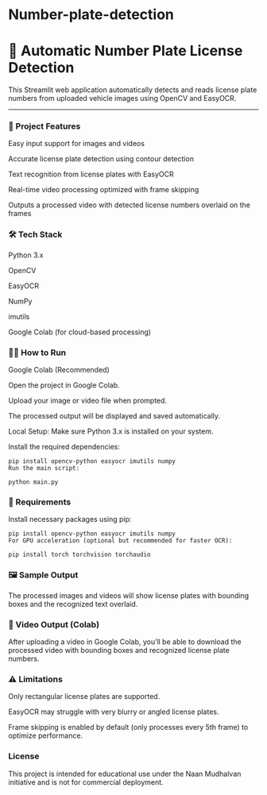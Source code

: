 # Number-plate-detection
# 🚗 Automatic Number Plate License Detection

This Streamlit web application automatically detects and reads license plate numbers from uploaded vehicle images using OpenCV and EasyOCR.

---

### 📸 Project Features
Easy input support for images and videos

Accurate license plate detection using contour detection

Text recognition from license plates with EasyOCR

Real-time video processing optimized with frame skipping

Outputs a processed video with detected license numbers overlaid on the frames

### 🛠️ Tech Stack
Python 3.x

OpenCV

EasyOCR

NumPy

imutils

Google Colab (for cloud-based processing)

### 🧑‍💻 How to Run

Google Colab (Recommended)

Open the project in Google Colab.

Upload your image or video file when prompted.

The processed output will be displayed and saved automatically.

Local Setup:
Make sure Python 3.x is installed on your system.

Install the required dependencies:

```
pip install opencv-python easyocr imutils numpy
Run the main script:
```
```
python main.py
```

### 🧾 Requirements
Install necessary packages using pip:
```
pip install opencv-python easyocr imutils numpy
For GPU acceleration (optional but recommended for faster OCR):
```
```
pip install torch torchvision torchaudio
```

### 🖼️ Sample Output
The processed images and videos will show license plates with bounding boxes and the recognized text overlaid.

### 🎥 Video Output (Colab)
After uploading a video in Google Colab, you’ll be able to download the processed video with bounding boxes and recognized license plate numbers.

### ⚠️ Limitations
Only rectangular license plates are supported.

EasyOCR may struggle with very blurry or angled license plates.

Frame skipping is enabled by default (only processes every 5th frame) to optimize performance.

### License

This project is intended for educational use under the Naan Mudhalvan initiative and is not for commercial deployment.

